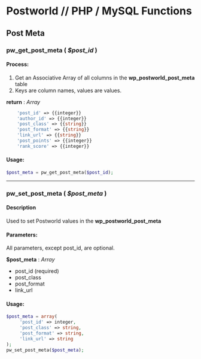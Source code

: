 Postworld // PHP / MySQL Functions
=========

## Post Meta

### pw_get_post_meta ( *$post_id* )

#### Process:
1. Get an Associative Array of all columns in the **wp_postworld_post_meta** table
2. Keys are column names, values are values.

**return** : *Array*
```php
	'post_id' => {{integer}}
	'author_id'	=> {{integer}}
	'post_class' => {{string}}
	'post_format' => {{string}}
	'link_url' => {{string}}
	'post_points' => {{integer}}
	'rank_score' => {{integer}}
```

#### Usage:
```php
$post_meta = pw_get_post_meta($post_id);
```

------

### pw_set_post_meta ( *$post_meta* )

#### Description
Used to set Postworld values in the **wp_postworld_post_meta**

#### Parameters:
All parameters, except post_id, are optional.

**$post_meta** : *Array*
- post_id (required)
- post_class
- post_format
- link_url

#### Usage:
```php
$post_meta = array(
     'post_id' => integer,
     'post_class' => string,
     'post_format' => string,
     'link_url' => string
);
pw_set_post_meta($post_meta);
```